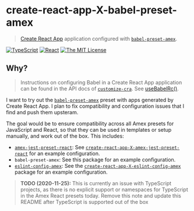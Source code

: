 # create-react-app-X-babel-preset-amex

> [Create React App](https://create-react-app.dev/) application configured with [`babel-preset-amex`][].

[![TypeScript](https://img.shields.io/badge/typescript%20-%23007ACC.svg?&style=for-the-badge&logo=typescript&logoColor=white)][ts] [![React](https://img.shields.io/badge/react%20-%2320232a.svg?&style=for-the-badge&logo=react&logoColor=%2361DAFB)][react] [![The MIT License](https://img.shields.io/github/license/igetgames/sparkle.svg?style=for-the-badge&logo=mit&logoColor=white)][mit]

[ts]: https://www.typescriptlang.org/ "TypeScript: Typed JavaScript at Any Scale."
[react]: https://www.reactjs.org/ "React – A JavaScript library for building user interfaces"
[mit]: https://opensource.org/licenses/MIT "The MIT License | Open Source Initiative"

## Why?

> Instructions on configuring Babel in a Create React App application can be found in the API docs of [`customize-cra`][]. See [useBabelRc()](https://github.com/arackaf/customize-cra/blob/master/api.md#usebabelrc).

I want to try out the [`babel-preset-amex`][] preset with apps generated by Create React App. I plan to fix compatibility and configuration issues that I find and push them upsteram.

The goal would be to ensure compatibility across all Amex presets for JavaScript and React, so that they can be used in templates or setup manually, and work out of the box. This includes:

- [`amex-jest-preset-react`][]: See [`create-react-app-X-amex-jest-preset-react`][] for an example configuration.
- `babel-preset-amex`: See this package for an example configuration.
- [`eslint-config-amex`][]: See the [`create-react-app-X-eslint-config-amex`][] package for an example configuration.

> **TODO (2020-11-25):** This is currently an issue with TypeScript projects, as there is no explicit support or namespaces for TypeScript in the Amex React presets today. Remove this note and update this README after TypeScript is supported out of the box

[`amex-jest-preset-react`]: https://github.com/americanexpress/amex-jest-preset-react
[`babel-preset-amex`]: https://github.com/americanexpress/babel-preset-amex
[`eslint-config-amex`]: https://github.com/americanexpress/eslint-config-amex
[`create-react-app-X-amex-jest-preset-react`]: https://github.com/igetgames/sparkle/tree/main/packages/create-react-app-X-amex-jest-preset-react
[`create-react-app-X-babel-preset-amex`]: https://github.com/igetgames/sparkle/tree/main/packages/create-react-app-X-babel-preset-amex
[`create-react-app-X-eslint-config-amex`]: https://github.com/igetgames/sparkle/tree/main/packages/create-react-app-X-eslint-config-amex
[`customize-cra`]: https://github.com/arackaf/customize-cra
